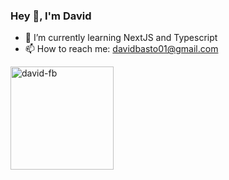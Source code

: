 ### Hey 👋, I'm David

- 🌱 I’m currently learning NextJS and Typescript
- 📫 How to reach me: davidbasto01@gmail.com

<img align="left" src="https://github-readme-stats.vercel.app/api/top-langs?username=david-fb&show_icons=true&theme=dark&hide_border=true&locale=en&layout=compact" alt="david-fb" height="165px"/>
